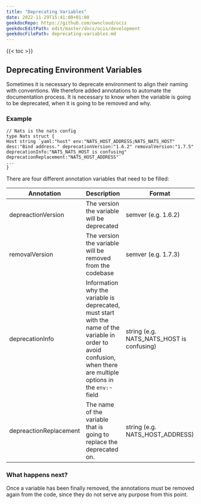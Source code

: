 ```yaml
---
title: "Deprecating Variables"
date: 2022-11-29T15:41:00+01:00
geekdocRepo: https://github.com/owncloud/ocis
geekdocEditPath: edit/master/docs/ocis/development
geekdocFilePath: deprecating-variables.md
---
```


{{< toc >}}

## Deprecating Environment Variables

Sometimes it is necessary to deprecate environment to align their naming with
conventions. We therefore added annotations to automate the documentation
process. It is necessary to know when the variable is going to be deprecated,
when it is going to be removed and why.

### Example

```golang
// Nats is the nats config
type Nats struct {
Host string `yaml:"host" env:"NATS_HOST_ADDRESS;NATS_NATS_HOST" desc:"Bind address." deprecationVersion:"1.6.2" removalVersion:"1.7.5" deprecationInfo:"NATS_NATS_HOST is confusing" deprecationReplacement:"NATS_HOST_ADDRESS"`
...
}
```

There are four different annotation variables that need to be filled:

| Annotation |Description| Format|
|---|---|---|
| depreactionVersion| The version the variable will be deprecated| semver (e.g. 1.6.2)|
| removalVersion| The version the variable will be removed from the codebase| semver (e.g. 1.7.3)|
| deprecationInfo| Information why the variable is deprecated, must start with the name of the variable in order to avoid confusion, when there are multiple options in the `env:`-field | string (e.g. NATS_NATS_HOST is confusing) |
| depreactionReplacement | The name of the variable that is going to replace the deprecated on.| string (e.g. NATS_HOST_ADDRESS)|

### What happens next?

Once a variable has been finally removed, the annotations must be removed again from the code, since they do not serve any purpose from this point.